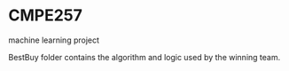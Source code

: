 # CMPE257
machine learning project

BestBuy folder contains the algorithm and logic used by the winning team.
